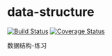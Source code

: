 # data-structure
[![Build Status](https://travis-ci.org/ztcaoll222/data-structure.svg?branch=master)](https://travis-ci.org/ztcaoll222/data-structure)
[![Coverage Status](https://coveralls.io/repos/github/ztcaoll222/data-structure/badge.svg?branch=master)](https://coveralls.io/github/ztcaoll222/data-structure?branch=master)

数据结构-练习
